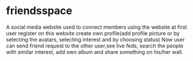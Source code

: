 # friendsspace
A social media website
used to connect members using the website 
at first user register on this website
create own profile(add profile picture or by selecting the avatars, selecting interest and by choosing status)
Now user can send friend request to the other user,see live feds, search the people with similar interest, add own album and share something on his/her wall.

